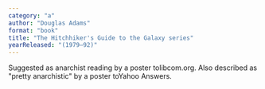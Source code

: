 ```yaml
---
category: "a"
author: "Douglas Adams"
format: "book"
title: "The Hitchhiker's Guide to the Galaxy series"
yearReleased: "(1979–92)"
---
```

Suggested as anarchist reading by a poster tolibcom.org. Also described as "pretty anarchistic" by a poster toYahoo Answers.